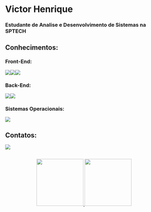 # Victor Henrique

### Estudante de Analise e Desenvolvimento de Sistemas na SPTECH

## Conhecimentos:

### Front-End:

<img src="https://img.shields.io/badge/HTML-E34F26?style=for-the-badge&logo=html5&logoColor=white"><img src="https://img.shields.io/badge/CSS3-1572B6?style=for-the-badge&logo=css3&logoColor=white"><img src="https://img.shields.io/badge/Bootstrap-563D7C?style=for-the-badge&logo=bootstrap&logoColor=white">

### Back-End:
<img src="https://img.shields.io/badge/Java-ED8B00?style=for-the-badge&logo=java&logoColor=white"><img src="https://img.shields.io/badge/MySQL-005C84?style=for-the-badge&logo=mysql&logoColor=white">

### Sistemas Operacionais:

<img src="https://img.shields.io/badge/Windows-0078D6?style=for-the-badge&logo=windows&logoColor=white">

## Contatos:

<a href="https://www.linkedin.com/in/victor-henrique-3a54b8251/"> <img src="https://img.shields.io/badge/linkedin-%230077B5.svg?style=for-the-badge&logo=linkedin">  </a>
##
<div align="center">
  <a href="https://github.com/Vitinn04">
  <img height="150em" src="https://github-readme-stats.vercel.app/api?username=Vitinn04&show_icons=true&theme=tokyonight&include_all_commits=true&count_private=true"/>
    <img height="150em" src="https://github-readme-stats.vercel.app/api/top-langs/?username=Vitinn04&layout=compact&langs_count=7&theme=tokyonight"/>  
</div>
